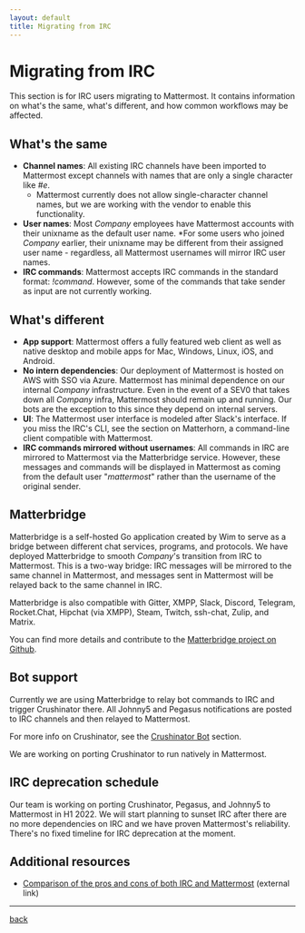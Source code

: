 ```yaml
---
layout: default
title: Migrating from IRC
---
```


# Migrating from IRC

This section is for IRC users migrating to Mattermost. It contains information on what's the same, what's different, and how common workflows may be affected.

## What's the same

* **Channel names**: All existing IRC channels have been imported to Mattermost except channels with names that are only a single character like *#e*.
    * Mattermost currently does not allow single-character channel names, but we are working with the vendor to enable this functionality.
* **User names**: Most _Company_ employees have Mattermost accounts with their unixname as the default user name. *For some users who joined _Company_ earlier, their unixname may be different from their assigned user name  - regardless, all Mattermost usernames will mirror IRC user names.
* **IRC commands**: Mattermost accepts IRC commands in the standard format: *!command*. However, some of the commands that take sender as input are not currently working.

## What's different

* **App support**: Mattermost offers a fully featured web client as well as native desktop and mobile apps for Mac, Windows, Linux, iOS, and Android.
* **No intern dependencies**: Our deployment of Mattermost is hosted on AWS with SSO via Azure. Mattermost has minimal dependence on our internal _Company_ infrastructure. Even in the event of a SEV0 that takes down all _Company_ infra, Mattermost should remain up and running. Our bots are the exception to this since they depend on internal servers.
* **UI**: The Mattermost user interface is modeled after Slack's interface. If you miss the IRC's CLI, see the section on Matterhorn, a command-line client compatible with Mattermost.
* **IRC commands mirrored without usernames**: All commands in IRC are mirrored to Mattermost via the Matterbridge service. However, these messages and commands will be displayed in Mattermost as coming from the default user "*mattermost*" rather than the username of the original sender.

## Matterbridge

Matterbridge is a self-hosted Go application created by Wim to serve as a bridge between different chat services, programs, and protocols. We have deployed Matterbridge to smooth _Company_'s transition from IRC to Mattermost. This is a two-way bridge: IRC messages will be mirrored to the same channel in Mattermost, and messages sent in Mattermost will be relayed back to the same channel in IRC.

Matterbridge is also compatible with Gitter, XMPP, Slack, Discord, Telegram, Rocket.Chat, Hipchat (via XMPP), Steam, Twitch, ssh-chat, Zulip, and Matrix.

You can find more details and contribute to the [Matterbridge project on Github](https://github.com/42wim/matterbridge).

## Bot support

Currently we are using Matterbridge to relay bot commands to IRC and trigger Crushinator there. All Johnny5 and Pegasus notifications are posted to IRC channels and then relayed to Mattermost.

For more info on Crushinator, see the [Crushinator Bot]() section.

We are working on porting Crushinator to run natively in Mattermost.

## IRC deprecation schedule

Our team is working on porting Crushinator, Pegasus, and Johnny5 to Mattermost in H1 2022. We will start planning to sunset IRC after there are no more dependencies on IRC and we have proven Mattermost's reliability. There's no fixed timeline for IRC deprecation at the moment.

## Additional resources

* [Comparison of the pros and cons of both IRC and Mattermost](https://www.slant.co/versus/4557/12763/~irc_vs_mattermost) (external link)

---

[back](./)
